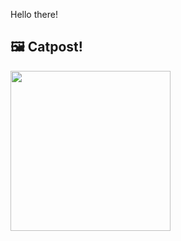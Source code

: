 Hello there!



## 🖼️ Catpost!

<sub>
    <img src="https://cdn2.thecatapi.com/images/a38.jpg" height="256">
</sub>


